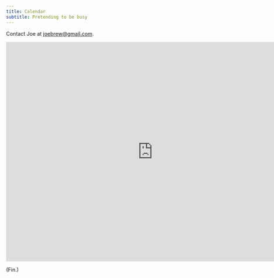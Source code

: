 ```yaml
---
title: Calendar
subtitle: Pretending to be busy
---
```


Contact Joe at joebrew@gmail.com. 

<iframe src="https://calendar.google.com/calendar/embed?src=joebrew%40gmail.com&ctz=Africa/Maputo" style="border: 0" width="800" height="600" frameborder="0" scrolling="no"></iframe>

(Fin.)